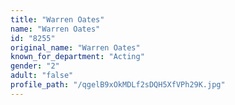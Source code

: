 ```yaml
---
title: "Warren Oates"
name: "Warren Oates"
id: "8255"
original_name: "Warren Oates"
known_for_department: "Acting"
gender: "2"
adult: "false"
profile_path: "/qgelB9xOkMDLf2sDQH5XfVPh29K.jpg"
---
```

